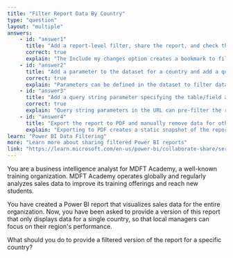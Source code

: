 ```yaml
---
title: "Filter Report Data By Country"
type: "question"
layout: "multiple"
answers:
    - id: "answer1"
      title: "Add a report-level filter, share the report, and check the Include my changes option"
      correct: true
      explain: "The Include my changes option creates a bookmark to filter the report data. The URL emailed when sharing includes this bookmark, preserving the filter."
    - id: "answer2"
      title: "Add a parameter to the dataset for a country and add a query parameter specifying the parameter and country"
      correct: true
      explain: "Parameters can be defined in the dataset to filter data by country. The dataset and report will only include data for the specified country."
    - id: "answer3"
      title: "Add a query string parameter specifying the table/field and country"
      correct: true
      explain: "Query string parameters in the URL can pre-filter the report. You can specify table and fields to restrict data by country name."
    - id: "answer4"
      title: "Export the report to PDF and manually remove data for other countries"
      explain: "Exporting to PDF creates a static snapshot of the report. This does not allow interactive filtering or sharing a dynamic, filterable report with others."
learn: "Power BI Data Filtering"
more: "Learn more about sharing filtered Power BI reports"
link: "https://learn.microsoft.com/en-us/power-bi/collaborate-share/service-share-reports"
---
```

You are a business intelligence analyst for MDFT Academy, a well-known training organization. MDFT Academy operates globally and regularly analyzes sales data to improve its training offerings and reach new students.

You have created a Power BI report that visualizes sales data for the entire organization. Now, you have been asked to provide a version of this report that only displays data for a single country, so that local managers can focus on their region's performance.

What should you do to provide a filtered version of the report for a specific country?

